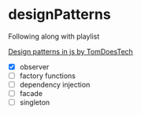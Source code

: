# designPatterns

Following along with playlist

[Design patterns in js by TomDoesTech](https://www.youtube.com/playlist?list=PL0iFifR5umck8Dqm51YewHERHUY7-Q2aZ)

- [x] observer
- [ ] factory functions
- [ ] dependency injection
- [ ] facade
- [ ] singleton
